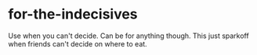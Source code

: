 # for-the-indecisives
Use when you can't decide.
Can be for anything though.
This just sparkoff when friends can't decide on where to eat.
